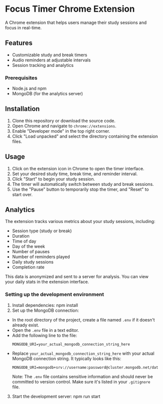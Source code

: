 # Focus Timer Chrome Extension

A Chrome extension that helps users manage their study sessions and focus in real-time. 

## Features

- Customizable study and break timers
- Audio reminders at adjustable intervals
- Session tracking and analytics

### Prerequisites

- Node.js and npm
- MongoDB (for the analytics server)

## Installation

1. Clone this repository or download the source code.
2. Open Chrome and navigate to `chrome://extensions`.
3. Enable "Developer mode" in the top right corner.
4. Click "Load unpacked" and select the directory containing the extension files.

## Usage

1. Click on the extension icon in Chrome to open the timer interface.
2. Set your desired study time, break time, and reminder interval.
3. Click "Start" to begin your study session.
4. The timer will automatically switch between study and break sessions.
5. Use the "Pause" button to temporarily stop the timer, and "Reset" to start over.

## Analytics

The extension tracks various metrics about your study sessions, including:

- Session type (study or break)
- Duration
- Time of day
- Day of the week
- Number of pauses
- Number of reminders played
- Daily study sessions
- Completion rate

This data is anonymized and sent to a server for analysis. You can view your daily stats in the extension interface.

### Setting up the development environment

1. Install dependencies: npm install
2. Set up the MongoDB connection:
- In the root directory of the project, create a file named `.env` if it doesn't already exist.
- Open the `.env` file in a text editor.
- Add the following line to the file:
  ```
  MONGODB_URI=your_actual_mongodb_connection_string_here
  ```
- Replace `your_actual_mongodb_connection_string_here` with your actual MongoDB connection string. It typically looks like this:
  ```
  MONGODB_URI=mongodb+srv://username:password@cluster.mongodb.net/database_name
  ```
    Note: The `.env` file contains sensitive information and should never be committed to version control. Make sure it's listed in your `.gitignore` file.
3. Start the development server: npm run start